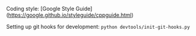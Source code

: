 Coding style: [Google Style Guide] (https://google.github.io/styleguide/cppguide.html)

Setting up git hooks for development:
`python devtools/init-git-hooks.py`
